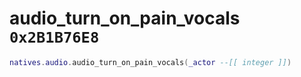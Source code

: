 # audio_turn_on_pain_vocals `0x2B1B76E8`

```lua
natives.audio.audio_turn_on_pain_vocals(_actor --[[ integer ]])
```